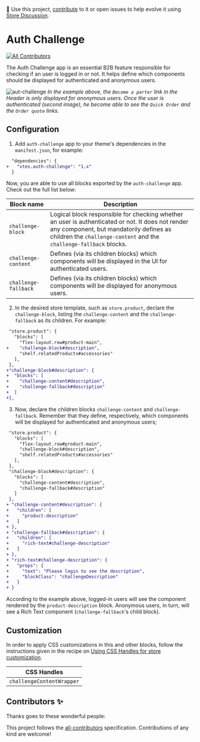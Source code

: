 📢 Use this project, [contribute](https://github.com/vtex-apps/auth-challenge) to it or open issues to help evolve it using [Store Discussion](https://github.com/vtex-apps/store-discussion).

# Auth Challenge

<!-- DOCS-IGNORE:start -->
<!-- ALL-CONTRIBUTORS-BADGE:START - Do not remove or modify this section -->
[![All Contributors](https://img.shields.io/badge/all_contributors-0-orange.svg?style=flat-square)](#contributors-)
<!-- ALL-CONTRIBUTORS-BADGE:END -->
<!-- DOCS-IGNORE:end -->

The Auth Challenge app is an essential B2B feature responsible for checking if an user is logged in or not. It helps define which components should be displayed for authenticated and anonymous users.

![aut-challenge](https://user-images.githubusercontent.com/52087100/85445025-50cc9600-b569-11ea-9db9-1a25f93b8109.png)
*In the example above, the `Become a parter` link in the Header is only displayed for anonymous users. Once the user is authenticated (second image), he become able to see the `Quick Order` and the `Order quote` links.*

## Configuration

1. Add `auth-challenge` app to your theme's dependencies in the `manifest.json`, for example:

```diff
  "dependencies": {
+   "vtex.auth-challenge": "1.x"
  }
```

Now, you are able to use all blocks exported by the `auth-challenge` app. Check out the full list below:

| Block name     | Description                                  |
| -------------- | ----------------------------------------------- |
| `challenge-block` |  Logical block responsible for checking whether an user is authenticated or not. It does not render any component, but mandatorily defines as children the `challenge-content` and the `challenge-fallback` blocks. |
| `challenge-content` | Defines (via its children blocks) which components will be displayed in the UI for authenticated users. | 
| `challenge-fallback` | Defines (via its children blocks) which components will be displayed for anonymous users. |

2. In the desired store template, such as `store.product`, declare the `challenge-block`, listing the `challenge-content` and the `challenge-fallback` as its children. For example:

```diff
 "store.product": {
   "blocks": [
     "flex-layout.row#product-main",
+    "challenge-block#description",
     "shelf.relatedProducts#accessories"
   ],
 },
+"challenge-block#description": {
+  "blocks": [
+    "challenge-content#description",
+    "challenge-fallback#description"
+  ]
+},
```

3. Now, declare the children blocks `challenge-content` and `challenge-fallback`. Remember that they define, respectively, which components will be displayed for authenticated and anonymous users;

```diff
 "store.product": {
   "blocks": [
     "flex-layout.row#product-main",
     "challenge-block#description",
     "shelf.relatedProducts#accessories"
   ],
 },
 "challenge-block#description": {
   "blocks": [
     "challenge-content#description",
     "challenge-fallback#description"
   ]
 },
+ "challenge-content#description": {
+   "children": [
+     "product-description"
+   ]
+ },
+ "challenge-fallback#description": {
+   "children": [
+     "rich-text#challenge-description"
+   ]
+ },
+ "rich-text#challenge-description": {
+   "props": {
+     "text": "Please login to see the description",
+     "blockClass": "challengeDescription"
+   }
+ }
```

According to the example above, logged-in users will see the component rendered by the `product-description` block. Anonymous users, in turn, will see a Rich Text component  (`challenge-fallback`'s child block).

## Customization

In order to apply CSS customizations in this and other blocks, follow the instructions given in the recipe on [Using CSS Handles for store customization](https://vtex.io/docs/recipes/style/using-css-handles-for-store-customization).


| CSS Handles        |    
| ------------------------ | 
| `challengeContentWrapper`    | 


<!-- DOCS-IGNORE:start -->

## Contributors ✨

Thanks goes to these wonderful people:

<!-- ALL-CONTRIBUTORS-LIST:START - Do not remove or modify this section -->
<!-- prettier-ignore-start -->
<!-- markdownlint-disable -->
<!-- markdownlint-enable -->
<!-- prettier-ignore-end -->
<!-- ALL-CONTRIBUTORS-LIST:END -->

This project follows the [all-contributors](https://github.com/all-contributors/all-contributors) specification. Contributions of any kind are welcome!

<!-- DOCS-IGNORE:end -->


